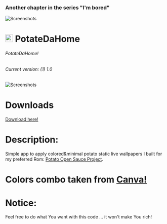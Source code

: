 ### Another chapter in the series "I'm bored"

![Screenshots](https://raw.githubusercontent.com/enricocid/PotateDaHome/master/bored.png)

# <img src ="https://upload.wikimedia.org/wikipedia/commons/b/b5/Kotlin-logo.png" width=24> PotateDaHome

###### PotateDaHome!
###### Current version: (1) 1.0

![Screenshots](https://raw.githubusercontent.com/enricocid/PotateDaHome/master/potatedahome2.gif) 

# Downloads

[Download here!](https://github.com/enricocid/PotateDaHome/releases)


# Description:

Simple app to apply colored&minimal potato static live wallpapers I built for my preferred Rom: [Potato Open Sauce Project](https://potatoproject.co).


# Colors combo taken from [Canva!](https://www.canva.com/learn/100-color-combinations/)

# Notice:

Feel free to do what You want with this code ... it won't make You rich!
